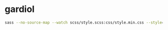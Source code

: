 # gardiol

```sh
sass --no-source-map --watch scss/style.scss:css/style.min.css --style=compressed
```
